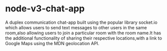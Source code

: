 # node-v3-chat-app
A duplex communication chat-app built using the popular library socket.io which allows users to send text messages to other users in the same room,also allowing users to join a particular room with the room name.It has the additional functionality of sharing their respective locations,with a link to Google Maps using the MDN geolocation API. 
